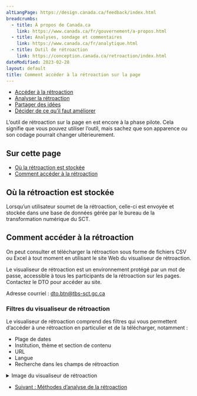 ```yaml
---
altLangPage: https://design.canada.ca/feedback/index.html
breadcrumbs:
  - title: À propos de Canada.ca
    link: https://www.canada.ca/fr/gouvernement/a-propos.html
  - title: Analyses, sondage et commentaires
    link: https://www.canada.ca/fr/analytique.html
  - title: Outil de rétroaction
    link: https://conception.canada.ca/retroaction/index.html
dateModified: 2023-02-28
layout: default
title: Comment accéder à la rétroaction sur la page
---
```


<div class="gc-stp-stp">
<div class="row">
<ul class="toc lst-spcd col-md-12">
<li class="col-md-4 col-sm-6"><a class="list-group-item active" href="acces.html">Accéder à la rétroaction</a></li>
<li class="col-md-4 col-sm-6"><a class="list-group-item" href="methodes.html">Analyser la rétroaction</a></li>
<li class="col-md-4 col-sm-6"><a class="list-group-item" href="communiquer.html">Partager des idées</a></li>
<li class="col-md-4 col-sm-6"><a class="list-group-item" href="decider.html">Décider de ce qu’il faut améliorer</a></li>
</ul>
</div>
</div>
			    
L’outil de rétroaction sur la page en est encore à la phase pilote. Cela signifie que vous pouvez utiliser l’outil, mais sachez que son apparence ou son codage pourrait changer ultérieurement.

## Sur cette page
*   [Où la rétroaction est stockée](#où-la-rétroaction-est-stockée)
*   [Comment accéder à la rétroaction](#comment-accéder-à-la-rétroaction)

## Où la rétroaction est stockée

Lorsqu’un utilisateur soumet de la rétroaction, celle-ci est envoyée et stockée dans une base de données gérée par le bureau de la transformation numérique du SCT.

## Comment accéder à la rétroaction

On peut consulter et télécharger la rétroaction sous forme de fichiers CSV ou Excel à tout moment en utilisant le site Web du visualiseur de rétroaction.

Le visualiseur de rétroaction est un environnement protégé par un mot de passe, accessible à tous les participants de la rétroaction sur les pages. Contactez le DTO pour accéder au site.

Adresse courriel : [dto.btn@tbs-sct.gc.ca](mailto:dto.btn@tbs-sct.gc.ca)


### Filtres du visualiseur de rétroaction

Le visualiseur de rétroaction comprend des filtres qui vous permettent d’accéder à une rétroaction en particulier et de la télécharger, notamment :

*   Plage de dates
*   Institution, thème et section de contenu
*   URL
*   Langue
*   Recherche dans les champs de rétroaction
						
						
<details>
<summary>Image du visualiseur de rétroaction</summary>
<p><img src="images/feedback-viewer.png" alt="Image du visualiseur de rétroaction" class="img-responsive"/></p>
</details>

<nav role="navigation" class="mrgn-bttm-lg">
<ul class="pager">
<li class="next"><a href="methodes.html" rel="next">Suivant : Méthodes d’analyse de la rétroaction</a></li>
</ul>
</nav>
